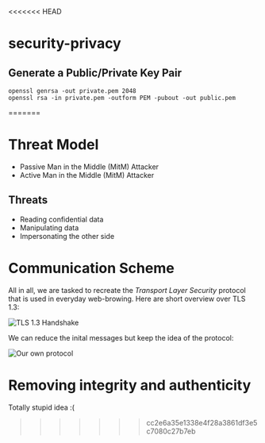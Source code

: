 <<<<<<< HEAD
# security-privacy

## Generate a Public/Private Key Pair
```
openssl genrsa -out private.pem 2048 
openssl rsa -in private.pem -outform PEM -pubout -out public.pem
```
=======
# Threat Model

- Passive Man in the Middle (MitM) Attacker
- Active Man in the Middle (MitM) Attacker

## Threats

- Reading confidential data
- Manipulating data
- Impersonating the other side

# Communication Scheme

All in all, we are tasked to recreate the _Transport Layer Security_ protocol that is used in everyday web-browing. Here are short overview over TLS 1.3:

![TLS 1.3 Handshake](https://www.wolfssl.com/wordpress/wp-content/uploads/2018/05/graphicB.png)

We can reduce the inital messages but keep the idea of the protocol:

![Our own protocol]()

# Removing integrity and authenticity

Totally stupid idea :(
>>>>>>> cc2e6a35e1338e4f28a3861df3e5c7080c27b7eb

